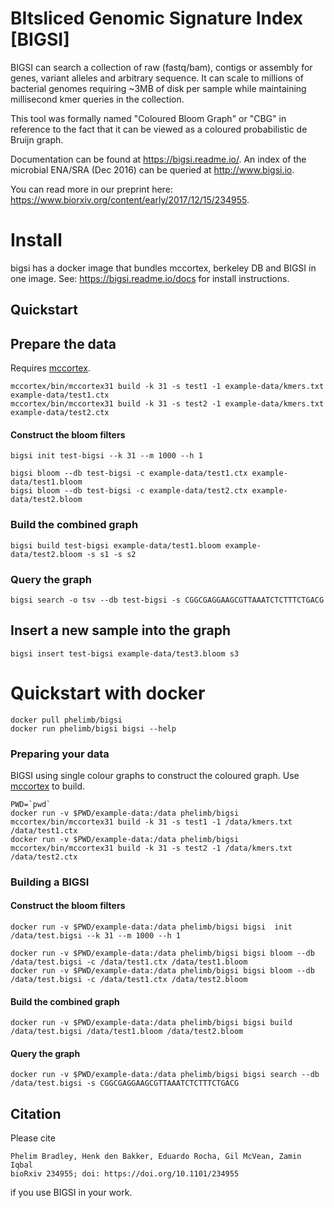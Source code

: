 # BItsliced Genomic Signature Index [BIGSI]
<!--[![Build Status](https://travis-ci.org/Phelimb/bigsi.svg)](https://travis-ci.org/Phelimb/bigsi)-->

BIGSI can search a collection of raw (fastq/bam), contigs or assembly for genes, variant alleles and arbitrary sequence. It can scale to millions of bacterial genomes requiring ~3MB of disk per sample while maintaining millisecond kmer queries in the collection.

This tool was formally named "Coloured Bloom Graph" or "CBG" in reference to the fact that it can be viewed as a coloured probabilistic de Bruijn graph.


Documentation can be found at https://bigsi.readme.io/. 
An index of the microbial ENA/SRA (Dec 2016) can be queried at http://www.bigsi.io. 

You can read more in our preprint here: https://www.biorxiv.org/content/early/2017/12/15/234955.

# Install

bigsi has a docker image that bundles mccortex, berkeley DB and BIGSI in one image. See: https://bigsi.readme.io/docs for install instructions. 

## Quickstart

## Prepare the data

Requires [mccortex](github.com/mcveanlab/mccortex). 

	mccortex/bin/mccortex31 build -k 31 -s test1 -1 example-data/kmers.txt example-data/test1.ctx
	mccortex/bin/mccortex31 build -k 31 -s test2 -1 example-data/kmers.txt example-data/test2.ctx

#### Construct the bloom filters

	bigsi init test-bigsi --k 31 --m 1000 --h 1

	bigsi bloom --db test-bigsi -c example-data/test1.ctx example-data/test1.bloom
	bigsi bloom --db test-bigsi -c example-data/test2.ctx example-data/test2.bloom
	
### Build the combined graph

	bigsi build test-bigsi example-data/test1.bloom example-data/test2.bloom -s s1 -s s2

### Query the graph
	bigsi search -o tsv --db test-bigsi -s CGGCGAGGAAGCGTTAAATCTCTTTCTGACG

## Insert a new sample into the graph 

	bigsi insert test-bigsi example-data/test3.bloom s3


	

# Quickstart with docker

	docker pull phelimb/bigsi
	docker run phelimb/bigsi bigsi --help
	
### Preparing your data

BIGSI using single colour graphs to construct the coloured graph. 
Use [mccortex](https://github.com/mcveanlab/mccortex) to build. 
	
	PWD=`pwd`
	docker run -v $PWD/example-data:/data phelimb/bigsi mccortex/bin/mccortex31 build -k 31 -s test1 -1 /data/kmers.txt /data/test1.ctx
	docker run -v $PWD/example-data:/data phelimb/bigsi mccortex/bin/mccortex31 build -k 31 -s test2 -1 /data/kmers.txt /data/test2.ctx

### Building a BIGSI

#### Construct the bloom filters

	docker run -v $PWD/example-data:/data phelimb/bigsi bigsi  init /data/test.bigsi --k 31 --m 1000 --h 1

	docker run -v $PWD/example-data:/data phelimb/bigsi bigsi bloom --db /data/test.bigsi -c /data/test1.ctx /data/test1.bloom	
	docker run -v $PWD/example-data:/data phelimb/bigsi bigsi bloom --db /data/test.bigsi -c /data/test1.ctx /data/test2.bloom	
#### Build the combined graph
	docker run -v $PWD/example-data:/data phelimb/bigsi bigsi build /data/test.bigsi /data/test1.bloom /data/test2.bloom

#### Query the graph
	docker run -v $PWD/example-data:/data phelimb/bigsi bigsi search --db /data/test.bigsi -s CGGCGAGGAAGCGTTAAATCTCTTTCTGACG
	

## Citation

Please cite

```Real-time search of all bacterial and viral genomic data
Phelim Bradley, Henk den Bakker, Eduardo Rocha, Gil McVean, Zamin Iqbal
bioRxiv 234955; doi: https://doi.org/10.1101/234955 
```
if you use BIGSI in your work.